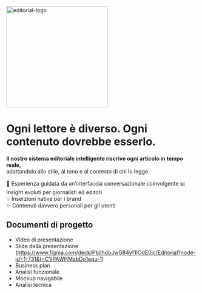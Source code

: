 <img width="267" alt="editorial-logo" src="https://github.com/user-attachments/assets/17824339-b5be-4bb5-9992-1da7d3db1e2e" />

# Ogni lettore è diverso. Ogni contenuto dovrebbe esserlo.

**Il nostro sistema editoriale intelligente riscrive ogni articolo in tempo reale,**  
adattandolo allo stile, al tono e al contesto di chi lo legge.

📲 Esperienza guidata da un’interfaccia conversazionale coinvolgente
📊 Insight evoluti per giornalisti ed editori  
💡 Inserzioni native per i brand  
✨ Contenuti davvero personali per gli utenti

## Documenti di progetto
- Video di presentazione
- Slide della presentazione (https://www.figma.com/deck/PbjIhdoJwG84yf1lOdE0jc/Editorial?node-id=1-731&t=C1IPAWHMabDo1equ-1)
- Business plan
- Analisi funzionale
- Mockup navigabile
- Analisi tecnica

